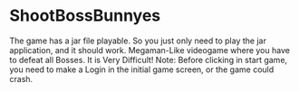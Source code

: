 # ShootBossBunnyes
The game has a jar file playable. So you just only need to play the jar application, and it should work. Megaman-Like videogame where you have to defeat all Bosses. It is Very Difficult!
Note: Before clicking in start game, you need to make a Login in the initial game screen, or the game could crash. 
